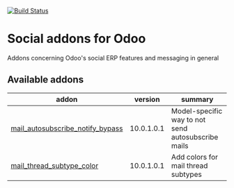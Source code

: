 [![Build Status](https://travis-ci.org/Tawasta/social.svg?branch=10.0)](https://travis-ci.org/Tawasta/social)

Social addons for Odoo
======================

Addons concerning Odoo's social ERP features and messaging in general

[//]: # (addons)

Available addons
----------------
addon | version | summary
--- | --- | ---
[mail_autosubscribe_notify_bypass](mail_autosubscribe_notify_bypass/) | 10.0.1.0.1 | Model-specific way to not send autosubscribe mails
[mail_thread_subtype_color](mail_thread_subtype_color/) | 10.0.1.0.1 | Add colors for mail thread subtypes

[//]: # (end addons)

